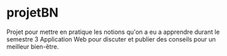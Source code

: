 # projetBN
Projet pour mettre en pratique les notions qu'on a eu a apprendre durant le semestre 3 
Application Web pour discuter et publier des conseils pour un meilleur bien-être.

